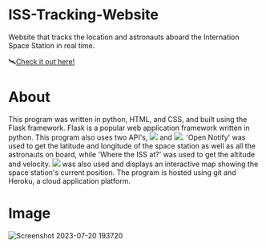 # ISS-Tracking-Website
Website that tracks the location and astronauts aboard the Internation Space Station in real time.

:artificial_satellite:[Check it out here!](https://iss-tracker-flask-bbcd96dc91a3.herokuapp.com/)

# About
This program was written in python, HTML, and CSS, and built using the Flask framework.  Flask is a popular web application framework written in python.
This program also uses two API's, [![](https://img.shields.io/badge/Open%20Notify-red)](http://open-notify.org/) and 
[![](https://img.shields.io/badge/Where%20the%20ISS%20at%3F-yellow)](https://wheretheiss.at/w/developer).  'Open Notify' was used to get the latitude and longitude of the
space station as well as all the astronauts on board, while 'Where the ISS at?' was used to get the altitude and velocity.  [![](https://img.shields.io/badge/Google%20Maps-red?logo=googlemaps)](https://github.com/googlemaps/google-maps-services-python) was also used and displays an interactive map showing the space station's current position.  The program is hosted using git and Heroku, a cloud application platform.

# Image
![Screenshot 2023-07-20 193720](https://github.com/Nmast78/ISS-Tracking-Website/assets/86863161/daf72edf-a333-4352-bf4a-2c0a2941cb85)
